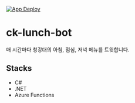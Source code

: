 [![App Deploy](https://github.com/pid011/ck-lunch-bot/actions/workflows/deploy.yml/badge.svg)](https://github.com/pid011/ck-lunch-bot/actions/workflows/deploy.yml)

# ck-lunch-bot

매 시간마다 청강대의 아침, 점심, 저녁 메뉴를 트윗합니다.

## Stacks

- C#
- .NET
- Azure Functions
